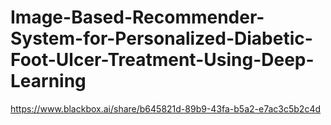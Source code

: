# Image-Based-Recommender-System-for-Personalized-Diabetic-Foot-Ulcer-Treatment-Using-Deep-Learning

https://www.blackbox.ai/share/b645821d-89b9-43fa-b5a2-e7ac3c5b2c4d
